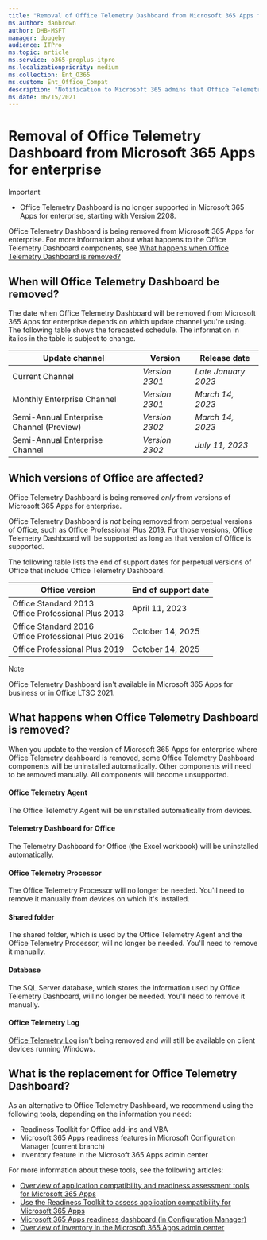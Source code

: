 ```yaml
---
title: "Removal of Office Telemetry Dashboard from Microsoft 365 Apps for enterprise"
ms.author: danbrown
author: DHB-MSFT
manager: dougeby
audience: ITPro
ms.topic: article
ms.service: o365-proplus-itpro
ms.localizationpriority: medium
ms.collection: Ent_O365
ms.custom: Ent_Office_Compat
description: "Notification to Microsoft 365 admins that Office Telemetry Dashboard is being removed from Microsoft 365 Apps for enterprise."
ms.date: 06/15/2021
---
```


# Removal of Office Telemetry Dashboard from Microsoft 365 Apps for enterprise

> [!IMPORTANT]
> - Office Telemetry Dashboard is no longer supported in Microsoft 365 Apps for enterprise, starting with Version 2208.

Office Telemetry Dashboard is being removed from Microsoft 365 Apps for enterprise. For more information about what happens to the Office Telemetry Dashboard components, see [What happens when Office Telemetry Dashboard is removed?](#what-happens-when-office-telemetry-dashboard-is-removed)

## When will Office Telemetry Dashboard be removed?

The date when Office Telemetry Dashboard will be removed from Microsoft 365 Apps for enterprise depends on which update channel you're using. The following table shows the forecasted schedule. The information in italics in the table is subject to change.

|Update channel  | Version |Release date  |
|---------|---------|---------|
|Current Channel |*Version 2301*  |*Late January 2023* |
|Monthly Enterprise Channel  | *Version 2301*  | *March 14, 2023*|
|Semi-Annual Enterprise Channel (Preview) |*Version 2302* |*March 14, 2023*|
|Semi-Annual Enterprise Channel |*Version 2302*|*July 11, 2023* |

## Which versions of Office are affected?

Office Telemetry Dashboard is being removed *only* from versions of Microsoft 365 Apps for enterprise.

Office Telemetry Dashboard is *not* being removed from perpetual versions of Office, such as Office Professional Plus 2019. For those versions, Office Telemetry Dashboard will be supported as long as that version of Office is supported.

The following table lists the end of support dates for perpetual versions of Office that include Office Telemetry Dashboard.

|Office version  |End of support date|
|---------|---------|
|Office Standard 2013 </br> Office Professional Plus 2013 |April 11, 2023 |
|Office Standard 2016 </br> Office Professional Plus 2016 |October 14, 2025 |
|Office Professional Plus 2019 |October 14, 2025 |

> [!NOTE]
> Office Telemetry Dashboard isn't available in Microsoft 365 Apps for business or in Office LTSC 2021.

## What happens when Office Telemetry Dashboard is removed?

When you update to the version of Microsoft 365 Apps for enterprise where Office Telemetry dashboard is removed, some Office Telemetry Dashboard components will be uninstalled automatically. Other components will need to be removed manually. All components will become unsupported.

#### Office Telemetry Agent

The Office Telemetry Agent will be uninstalled automatically from devices.

#### Telemetry Dashboard for Office

The Telemetry Dashboard for Office (the Excel workbook) will be uninstalled automatically.

#### Office Telemetry Processor

The Office Telemetry Processor will no longer be needed. You'll need to remove it manually from devices on which it's installed.

#### Shared folder

The shared folder, which is used by the Office Telemetry Agent and the Office Telemetry Processor, will no longer be needed. You'll need to remove it manually.

#### Database

The SQL Server database, which stores the information used by Office Telemetry Dashboard, will no longer be needed. You'll need to remove it manually.

#### Office Telemetry Log

[Office Telemetry Log](/office/client-developer/shared/troubleshooting-office-files-and-custom-solutions-with-the-telemetry-log) isn't being removed and will still be available on client devices running Windows.

## What is the replacement for Office Telemetry Dashboard?

As an alternative to Office Telemetry Dashboard, we recommend using the following tools, depending on the information you need:

- Readiness Toolkit for Office add-ins and VBA
- Microsoft 365 Apps readiness features in Microsoft Configuration Manager (current branch)
- Inventory feature in the Microsoft 365 Apps admin center

For more information about these tools, see the following articles:

- [Overview of application compatibility and readiness assessment tools for Microsoft 365 Apps](../readiness-tools.md)
- [Use the Readiness Toolkit to assess application compatibility for Microsoft 365 Apps](../readiness-toolkit-application-compatibility-microsoft-365-apps.md)
- [Microsoft 365 Apps readiness dashboard (in Configuration Manager)](/mem/configmgr/sum/deploy-use/office-365-dashboard#bkmk_readiness-dash)
- [Overview of inventory in the Microsoft 365 Apps admin center](../admincenter/inventory.md)